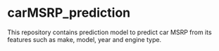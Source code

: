 # carMSRP_prediction
This repository contains prediction model to predict car MSRP from its features such as make, model, year and engine type.
